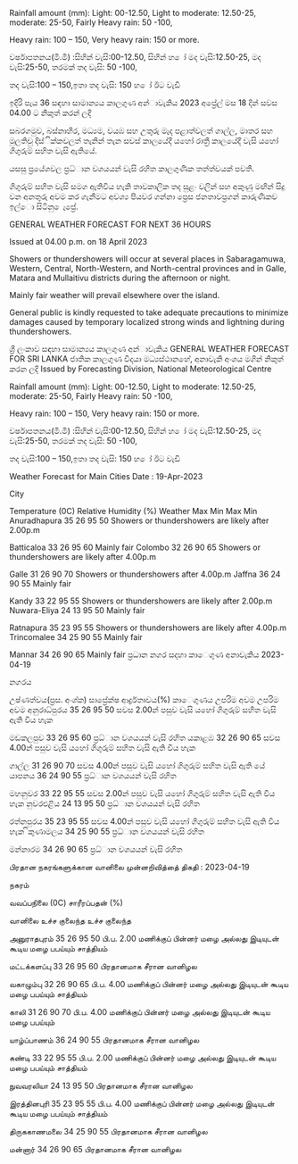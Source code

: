 Rainfall amount (mm): Light: 00-12.50, Light to moderate: 12.50-25, moderate: 25-50, Fairly Heavy rain: 50 -100,

Heavy rain: 100 – 150, Very heavy rain: 150 or more.

වර්ෂාපතනය(මි.මී) :සිහින් වැසි:00-12.50, සිහින් හ ෝ මද වැසි:12.50-25, මද වැසි:25-50, තරමක් තද වැසි: 50 -100,

තද වැසි:100 – 150,ඉතා තද වැසි: 150 හ ෝ ඊට වැඩි

ඉදිරි පැය 36 සඳහා සාමාන්‍යය කාලගුණ අන්‍ාවැකිය 2023 අප්‍රේල් මස 18 දින්‍ සවස 04.00 ට නිකුත් කරන්‍ ලදි

සබරගමුව, බස්නාහිර, මධ්‍යම, වයඹ සහ උතුරු මැද පළාත්වලත් ගාල්ල, මාතර සහ මුලතිවු දිස්ික්කවලත් තැනින් තැන සවස් කාලයේදී යහෝ රාත්‍රී කාලයේදී වැසි යහෝ ගිගුරුම් සහිත වැසි ඇතියේ.

යසසු ප්‍රයේශවල ප්‍රධ්‍ාන වශයයන් වැසි රහිත කාලගුණික තත්ත්වයක් පවතී.

ගිගුරුම් සහිත වැසි සමග ඇතිවිය හැකි තාවකාලික තද සුළං වලින් සහ අකුණු මඟින් සිදු වන අනතුරු අවම කර ගැනීමට අවශ්‍ය පියවර ගන්නා ප්‍රෙස ජනතාවප්‍රගන් කාරුණිකව ඉල්ො සිටිනු ෙැප්‍රේ.

GENERAL WEATHER FORECAST FOR NEXT 36 HOURS

Issued at 04.00 p.m. on 18 April 2023

Showers or thundershowers will occur at several places in Sabaragamuwa, Western, Central, North-Western, and North-central provinces and in Galle, Matara and Mullaitivu districts during the afternoon or night.

Mainly fair weather will prevail elsewhere over the island.

General public is kindly requested to take adequate precautions to minimize damages caused by temporary localized strong winds and lightning during thundershowers.

ශ්‍රී ලංකාව සඳහා සාමාන්‍යය කාලගුණ අන්‍ාවැකිය GENERAL WEATHER FORECAST FOR SRI LANKA ජාතික කාලගුණ විදයා මධ්‍යස්ථානහේ, අනාවැකි අංශය මගින් නිකුත් කරන ලදි Issued by Forecasting Division, National Meteorological Centre

Rainfall amount (mm): Light: 00-12.50, Light to moderate: 12.50-25, moderate: 25-50, Fairly Heavy rain: 50 -100,

Heavy rain: 100 – 150, Very heavy rain: 150 or more.

වර්ෂාපතනය(මි.මී) :සිහින් වැසි:00-12.50, සිහින් හ ෝ මද වැසි:12.50-25, මද වැසි:25-50, තරමක් තද වැසි: 50 -100,

තද වැසි:100 – 150,ඉතා තද වැසි: 150 හ ෝ ඊට වැඩි

Weather Forecast for Main Cities Date : 19-Apr-2023

City

Temperature (0C) Relative Humidity (%) Weather Max Min Max Min Anuradhapura 35 26 95 50 Showers or thundershowers are likely after 2.00p.m

Batticaloa 33 26 95 60 Mainly fair Colombo 32 26 90 65 Showers or thundershowers are likely after 4.00p.m

Galle 31 26 90 70 Showers or thundershowers after 4.00p.m Jaffna 36 24 90 55 Mainly fair

Kandy 33 22 95 55 Showers or thundershowers are likely after 2.00p.m Nuwara-Eliya 24 13 95 50 Mainly fair

Ratnapura 35 23 95 55 Showers or thundershowers are likely after 4.00p.m Trincomalee 34 25 90 55 Mainly fair

Mannar 34 26 90 65 Mainly fair ප්‍රධාන නගර සදහා කාෙගුණ අනාවැකිය 2023-04-19

නගරය

උෂ්ණත්වය(ප්‍රස. අංශ්‍ක) සාප්‍රේක්ෂ ආර්ද්‍රතාවය(%) කාෙගුණය උපරිම අවම උපරිම අවම අනුරාධ්‍පුරය 35 26 95 50 සවස 2.00න් පසුව වැසි යහෝ ගිගුරුම් සහිත වැසි ඇති විය හැක

මඩකලපුව 33 26 95 60 ප්‍රධ්‍ාන වශයයන් වැසි රහිත යකාළඹ 32 26 90 65 සවස 4.00න් පසුව වැසි යහෝ ගිගුරුම් සහිත වැසි ඇති විය හැක

ගාල්ල 31 26 90 70 සවස 4.00න් පසුව වැසි යහෝ ගිගුරුම් සහිත වැසි ඇති යේ යාපනය 36 24 90 55 ප්‍රධ්‍ාන වශයයන් වැසි රහිත

මහනුවර 33 22 95 55 සවස 2.00න් පසුව වැසි යහෝ ගිගුරුම් සහිත වැසි ඇති විය හැක නුවරඑළිය 24 13 95 50 ප්‍රධ්‍ාන වශයයන් වැසි රහිත

රත්නපුරය 35 23 95 55 සවස 4.00න් පසුව වැසි යහෝ ගිගුරුම් සහිත වැසි ඇති විය හැක ිකුණාමලය 34 25 90 55 ප්‍රධ්‍ාන වශයයන් වැසි රහිත

මන්නාරම 34 26 90 65 ප්‍රධ්‍ාන වශයයන් වැසි රහිත

பிரதான நகரங்களுக்கான வானிலை முன்னறிவித்தை் திகதி : 2023-04-19

நகரம்

வவப்பநிலை (0C) சாரீரப்பதன் (%)

வானிலை உச்ச குலைந்த உச்ச குலைந்த

அனுராதபுரம் 35 26 95 50 பி.ப. 2.00 மணிக்குப் பின்னர் மழை அல்லது இடியுடன் கூடிய மழை பபய்யும் சாத்தியம்

மட்டக்களப்பு 33 26 95 60 பிரதானமாக சீரான வானிழல

வகாழும்பு 32 26 90 65 பி.ப. 4.00 மணிக்குப் பின்னர் மழை அல்லது இடியுடன் கூடிய மழை பபய்யும் சாத்தியம்

காலி 31 26 90 70 பி.ப. 4.00 மணிக்குப் பின்னர் மழை அல்லது இடியுடன் கூடிய மழை பபய்யும்

யாழ்ப்பாணம் 36 24 90 55 பிரதானமாக சீரான வானிழல

கண்டி 33 22 95 55 பி.ப. 2.00 மணிக்குப் பின்னர் மழை அல்லது இடியுடன் கூடிய மழை பபய்யும் சாத்தியம்

நுவவரலியா 24 13 95 50 பிரதானமாக சீரான வானிழல

இரத்தினபுரி 35 23 95 55 பி.ப. 4.00 மணிக்குப் பின்னர் மழை அல்லது இடியுடன் கூடிய மழை பபய்யும் சாத்தியம்

திருககாணமலை 34 25 90 55 பிரதானமாக சீரான வானிழல

மன்னார் 34 26 90 65 பிரதானமாக சீரான வானிழல